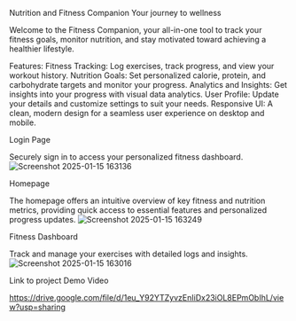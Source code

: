 Nutrition and Fitness Companion
Your journey to wellness

Welcome to the Fitness Companion, your all-in-one tool to track your fitness goals, monitor nutrition, and stay motivated toward achieving a healthier lifestyle.

Features:
Fitness Tracking: Log exercises, track progress, and view your workout history.
Nutrition Goals: Set personalized calorie, protein, and carbohydrate targets and monitor your progress.
Analytics and Insights: Get insights into your progress with visual data analytics.
User Profile: Update your details and customize settings to suit your needs.
Responsive UI: A clean, modern design for a seamless user experience on desktop and mobile.

Login Page

Securely sign in to access your personalized fitness dashboard.
![Screenshot 2025-01-15 163136](https://github.com/user-attachments/assets/b7bfa549-1f35-4815-8c08-30666365c1da)

Homepage

The homepage offers an intuitive overview of key fitness and nutrition metrics, providing quick access to essential features and personalized progress updates.
![Screenshot 2025-01-15 163249](https://github.com/user-attachments/assets/abd125ee-e740-484d-a809-b6b4645aa55b)

Fitness Dashboard

Track and manage your exercises with detailed logs and insights.
![Screenshot 2025-01-15 163016](https://github.com/user-attachments/assets/181163b9-dafb-48b0-b6b7-adfb91b66150)


Link to project Demo Video

https://drive.google.com/file/d/1eu_Y92YTZyvzEnIiDx23iOL8EPmObIhL/view?usp=sharing
